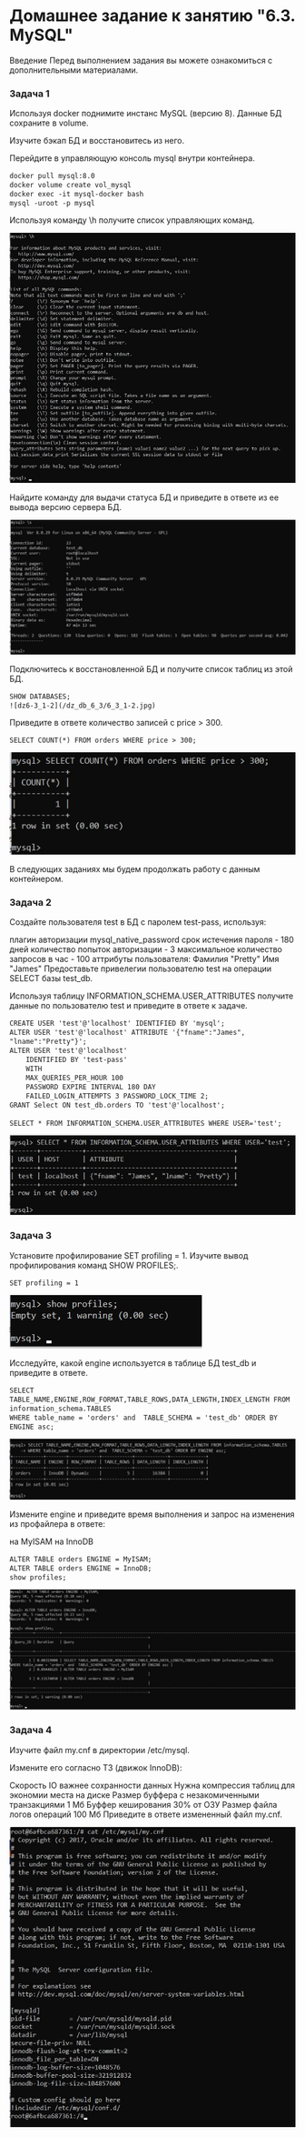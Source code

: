 # Домашнее задание к занятию "6.3. MySQL"
Введение
Перед выполнением задания вы можете ознакомиться с дополнительными материалами.

### Задача 1
Используя docker поднимите инстанс MySQL (версию 8). Данные БД сохраните в volume.

Изучите бэкап БД и восстановитесь из него.

Перейдите в управляющую консоль mysql внутри контейнера.

	docker pull mysql:8.0
	docker volume create vol_mysql
	docker exec -it mysql-docker bash
	mysql -uroot -p mysql

Используя команду \h получите список управляющих команд.

![dz6-3_1-0](/dz_db_6_3/6_3_1-0.jpg)

Найдите команду для выдачи статуса БД и приведите в ответе из ее вывода версию сервера БД.

![dz6-3_1-1](/dz_db_6_3/6_3_1-1.jpg)	

Подключитесь к восстановленной БД и получите список таблиц из этой БД.

	SHOW DATABASES;
	![dz6-3_1-2](/dz_db_6_3/6_3_1-2.jpg)	

Приведите в ответе количество записей с price > 300.

	SELECT COUNT(*) FROM orders WHERE price > 300;

![dz6-3_1-3](/dz_db_6_3/6_3_1-3.jpg)	

В следующих заданиях мы будем продолжать работу с данным контейнером.


### Задача 2
Создайте пользователя test в БД c паролем test-pass, используя:

плагин авторизации mysql_native_password
срок истечения пароля - 180 дней
количество попыток авторизации - 3
максимальное количество запросов в час - 100
аттрибуты пользователя:
Фамилия "Pretty"
Имя "James"
Предоставьте привелегии пользователю test на операции SELECT базы test_db.

Используя таблицу INFORMATION_SCHEMA.USER_ATTRIBUTES получите данные по пользователю test и приведите в ответе к задаче.

	CREATE USER 'test'@'localhost' IDENTIFIED BY 'mysql';
	ALTER USER 'test'@'localhost' ATTRIBUTE '{"fname":"James", "lname":"Pretty"}';
	ALTER USER 'test'@'localhost' 
		IDENTIFIED BY 'test-pass' 
		WITH
		MAX_QUERIES_PER_HOUR 100
		PASSWORD EXPIRE INTERVAL 180 DAY
		FAILED_LOGIN_ATTEMPTS 3 PASSWORD_LOCK_TIME 2;
	GRANT Select ON test_db.orders TO 'test'@'localhost';
	
	SELECT * FROM INFORMATION_SCHEMA.USER_ATTRIBUTES WHERE USER='test';
	
![dz6-3_2-1](/dz_db_6_3/6_3_2-1.jpg)	
	

### Задача 3
Установите профилирование SET profiling = 1. Изучите вывод профилирования команд SHOW PROFILES;.

	SET profiling = 1
	
![dz6-3_3-1](/dz_db_6_3/6_3_3-1.jpg)	

Исследуйте, какой engine используется в таблице БД test_db и приведите в ответе.

	SELECT TABLE_NAME,ENGINE,ROW_FORMAT,TABLE_ROWS,DATA_LENGTH,INDEX_LENGTH FROM information_schema.TABLES 
	WHERE table_name = 'orders' and  TABLE_SCHEMA = 'test_db' ORDER BY ENGINE asc;
	
![dz6-3_3-2](/dz_db_6_3/6_3_3-2.jpg)	

Измените engine и приведите время выполнения и запрос на изменения из профайлера в ответе:

на MyISAM
на InnoDB

	ALTER TABLE orders ENGINE = MyISAM;
	ALTER TABLE orders ENGINE = InnoDB;
	show profiles;
	
![dz6-3_3-3](/dz_db_6_3/6_3_3-3.jpg)	

### Задача 4
Изучите файл my.cnf в директории /etc/mysql.

Измените его согласно ТЗ (движок InnoDB):

Скорость IO важнее сохранности данных
Нужна компрессия таблиц для экономии места на диске
Размер буффера с незакомиченными транзакциями 1 Мб
Буффер кеширования 30% от ОЗУ
Размер файла логов операций 100 Мб
Приведите в ответе измененный файл my.cnf.

![dz6-3_4-1](/dz_db_6_3/6_3_4-1.jpg)

